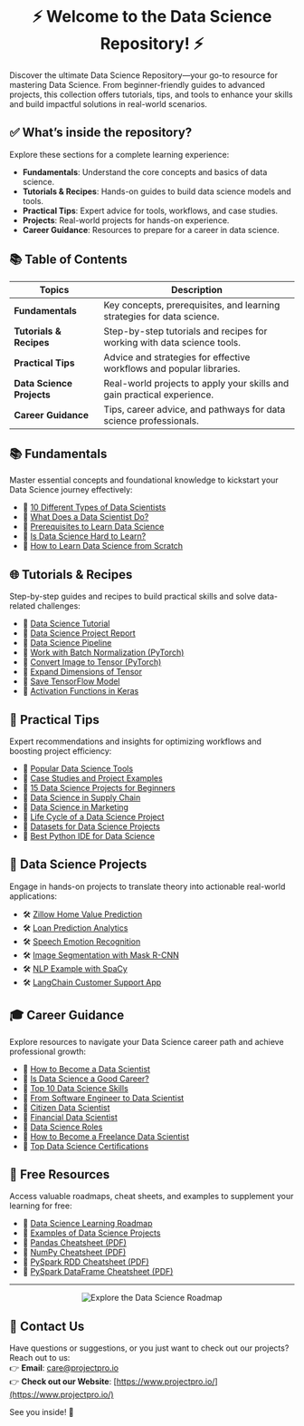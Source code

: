 # <div align="center">⚡ Welcome to the Data Science Repository! ⚡</div>

Discover the ultimate Data Science Repository—your go-to resource for mastering Data Science. From beginner-friendly guides to advanced projects, this collection offers tutorials, tips, and tools to enhance your skills and build impactful solutions in real-world scenarios.

## ✅ What’s inside the repository?
Explore these sections for a complete learning experience:
- **Fundamentals**: Understand the core concepts and basics of data science.
- **Tutorials & Recipes**: Hands-on guides to build data science models and tools.
- **Practical Tips**: Expert advice for tools, workflows, and case studies.
- **Projects**: Real-world projects for hands-on experience.
- **Career Guidance**: Resources to prepare for a career in data science.

## 📚 Table of Contents

| **Topics**             | **Description**                                                         |
|-------------------------|-------------------------------------------------------------------------|
| **Fundamentals**        | Key concepts, prerequisites, and learning strategies for data science. |
| **Tutorials & Recipes** | Step-by-step tutorials and recipes for working with data science tools.|
| **Practical Tips**      | Advice and strategies for effective workflows and popular libraries.   |
| **Data Science Projects** | Real-world projects to apply your skills and gain practical experience.|
| **Career Guidance**     | Tips, career advice, and pathways for data science professionals.      |

## 📚 Fundamentals
Master essential concepts and foundational knowledge to kickstart your Data Science journey effectively:
- 📝 [10 Different Types of Data Scientists](https://www.projectpro.io/article/10-different-types-of-data-scientists/179)
- 📝 [What Does a Data Scientist Do?](https://www.projectpro.io/article/what-does-a-data-scientist-do/173)
- 📝 [Prerequisites to Learn Data Science](https://www.projectpro.io/article/what-are-the-prerequisites-to-learn-data-science/257)
- 📝 [Is Data Science Hard to Learn?](https://www.projectpro.io/article/is-data-science-hard-to-learn/522)
- 📝 [How to Learn Data Science from Scratch](https://www.projectpro.io/article/how-to-learn-data-science-from-scratch-on-your-own-in-2021/420)

## 🌐 Tutorials & Recipes
Step-by-step guides and recipes to build practical skills and solve data-related challenges:
- 📝 [Data Science Tutorial](https://www.projectpro.io/tutorials/data-science-tutorial)
- 📝 [Data Science Project Report](https://www.projectpro.io/article/data-science-project-report/620)
- 📝 [Data Science Pipeline](https://www.projectpro.io/article/data-science-pipeline/1005)
- 📝 [Work with Batch Normalization (PyTorch)](https://www.projectpro.io/recipes/work-with-batch-normalization-pytorch)
- 📝 [Convert Image to Tensor (PyTorch)](https://www.projectpro.io/recipes/convert-image-tensor-pytorch)
- 📝 [Expand Dimensions of Tensor](https://www.projectpro.io/recipes/expand-dimensions-of-tensor)
- 📝 [Save TensorFlow Model](https://www.projectpro.io/recipes/save-tensorflow-model)
- 📝 [Activation Functions in Keras](https://www.projectpro.io/recipes/what-is-use-of-activation-functions-keras)

## 🧠 Practical Tips
Expert recommendations and insights for optimizing workflows and boosting project efficiency:
- 📝 [Popular Data Science Tools](https://www.projectpro.io/article/most-popular-data-science-tools/586)
- 📝 [Case Studies and Project Examples](https://www.projectpro.io/article/data-science-case-studies-projects-with-examples-and-solutions/519)
- 📝 [15 Data Science Projects for Beginners](https://www.projectpro.io/article/15-data-science-projects-for-beginners-with-source-code/343)
- 📝 [Data Science in Supply Chain](https://www.projectpro.io/article/data-science-in-supply-chain/809)
- 📝 [Data Science in Marketing](https://www.projectpro.io/article/data-science-in-marketing/618)
- 📝 [Life Cycle of a Data Science Project](https://www.projectpro.io/article/life-cycle-of-a-data-science-project/270)
- 📝 [Datasets for Data Science Projects](https://www.projectpro.io/article/datasets-for-data-science-projects/953)
- 📝 [Best Python IDE for Data Science](https://www.projectpro.io/article/best-python-ide-for-data-science-and-machine-learning/812)

## 🚀 Data Science Projects
Engage in hands-on projects to translate theory into actionable real-world applications:
- 🛠️ [Zillow Home Value Prediction](https://www.projectpro.io/project-use-case/zillow-home-value-prediction)
- 🛠️ [Loan Prediction Analytics](https://www.projectpro.io/project-use-case/loan-prediction-analytics)
- 🛠️ [Speech Emotion Recognition](https://www.projectpro.io/project-use-case/end-to-end-speech-emotion-recognition-python)
- 🛠️ [Image Segmentation with Mask R-CNN](https://www.projectpro.io/project-use-case/image-segmentation-mask-rcnn)
- 🛠️ [NLP Example with SpaCy](https://www.projectpro.io/project-use-case/spacy-python-nlp-example)
- 🛠️ [LangChain Customer Support App](https://www.projectpro.io/project-use-case/langchain-project-for-customer-support-app-in-python)

## 🎓 Career Guidance 
Explore resources to navigate your Data Science career path and achieve professional growth:
- 📝 [How to Become a Data Scientist](https://www.projectpro.io/article/how-to-become-a-data-scientist-data-scientist-career-path/130)
- 📝 [Is Data Science a Good Career?](https://www.projectpro.io/article/is-data-science-a-good-career/1043)
- 📝 [Top 10 Data Science Skills](https://www.projectpro.io/article/top-10-data-science-skills-to-master-in-2021/134)
- 📝 [From Software Engineer to Data Scientist](https://www.projectpro.io/article/software-engineer-to-data-scientist/681)
- 📝 [Citizen Data Scientist](https://www.projectpro.io/article/citizen-data-scientist/805)
- 📝 [Financial Data Scientist](https://www.projectpro.io/article/financial-data-scientist/925)
- 📝 [Data Science Roles](https://www.projectpro.io/article/data-science-roles/647)
- 📝 [How to Become a Freelance Data Scientist](https://www.projectpro.io/article/how-to-become-a-freelance-data-scientist/513)
- 📝 [Top Data Science Certifications](https://www.projectpro.io/article/top-data-science-certifications-to-choose-from-in-2018/312)

## 🎁 Free Resources
Access valuable roadmaps, cheat sheets, and examples to supplement your learning for free:
- 📄 [Data Science Learning Roadmap](https://www.projectpro.io/free-learning-resources/data-science-learning-roadmap)
- 📄 [Examples of Data Science Projects](https://www.projectpro.io/free-learning-resources/examples-of-data-science-projects)
- 📄 [Pandas Cheatsheet (PDF)](https://www.projectpro.io/free-learning-resources/pandas-cheatsheet-pdf)
- 📄 [NumPy Cheatsheet (PDF)](https://www.projectpro.io/free-learning-resources/numpy-cheatsheet-pdf)
- 📄 [PySpark RDD Cheatsheet (PDF)](https://www.projectpro.io/free-learning-resources/pyspark-rdd-cheatsheet-pdf)
- 📄 [PySpark DataFrame Cheatsheet (PDF)](https://www.projectpro.io/free-learning-resources/pyspark-dataframe-cheatsheet-pd)

---

<p align="center">
  <a href="https://www.projectpro.io/learning-paths/data-scientist-career-path" target="_blank" style="text-decoration: none;">
    <img src="https://img.shields.io/badge/Explore%20the%20Data%20Science%20Roadmap-28a745?style=for-the-badge&logo=none&logoColor=white" alt="Explore the Data Science Roadmap">
  </a>
</p>

## 💬 Contact Us  
Have questions or suggestions, or you just want to check out our projects? Reach out to us:  
👉 **Email**: care@projectpro.io  
👉 **Check out our Website**: [https://www.projectpro.io/](https://www.projectpro.io/)  

See you inside! 👋
